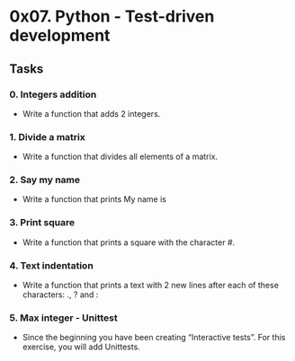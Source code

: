 # 0x07. Python - Test-driven development

## Tasks

### 0. Integers addition
- Write a function that adds 2 integers.

### 1. Divide a matrix
- Write a function that divides all elements of a matrix.

### 2. Say my name
- Write a function that prints My name is <first name> <last name>

### 3. Print square
- Write a function that prints a square with the character #.

### 4. Text indentation
- Write a function that prints a text with 2 new lines after each of these characters: ., ? and :

### 5. Max integer - Unittest
- Since the beginning you have been creating “Interactive tests”. For this exercise, you will add Unittests. 

